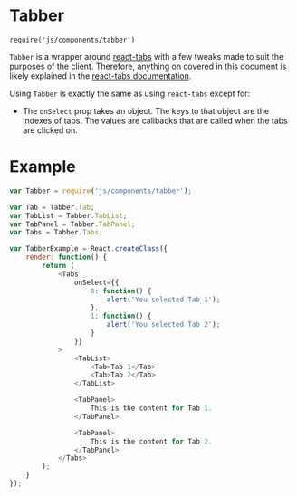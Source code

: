 # Tabber

`require('js/components/tabber')`

`Tabber` is a wrapper around [react-tabs](https://github.com/rackt/react-tabs) with a few tweaks made to suit the purposes of the client. Therefore, anything on covered in this document is likely explained in the [react-tabs documentation](https://github.com/rackt/react-tabs#example).

Using `Tabber` is exactly the same as using `react-tabs` except for:
- The `onSelect` prop takes an object. The keys to that object are the indexes of tabs. The values are callbacks that are called when the tabs are clicked on.

# Example

```javascript
var Tabber = require('js/components/tabber');

var Tab = Tabber.Tab;
var TabList = Tabber.TabList;
var TabPanel = Tabber.TabPanel;
var Tabs = Tabber.Tabs;

var TabberExample = React.createClass({
    render: function() {
        return (
            <Tabs
                onSelect={{
                    0: function() {
                        alert('You selected Tab 1');
                    },
                    1: function() {
                        alert('You selected Tab 2');
                    }
                }}
            >
                <TabList>
                    <Tab>Tab 1</Tab>
                    <Tab>Tab 2</Tab>
                </TabList>

                <TabPanel>
                    This is the content for Tab 1.
                </TabPanel>

                <TabPanel>
                    This is the content for Tab 2.
                </TabPanel>
            </Tabs>
        );
    }
});
```
